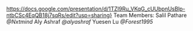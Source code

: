 https://docs.google.com/presentation/d/1TZl9Ru_VKqG_cUUbpnUsBlp-ntbCSc4EqQB18j7sqRs/edit?usp=sharing}
Team Members:
Salil Pathare *@Nxtmind*
Aly Ashraf *@alyashraf*
Yuesen Lu *@Forest1995*